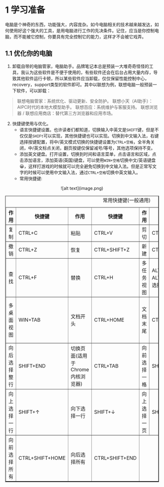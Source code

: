 # 1 学习准备
电脑是个神奇的东西，功能强大，内容庞杂。如今电脑相关的技术越来越发达，如何使用好这个强大的工具，是用电脑进行工作的先决条件。记住，应当是你控制电脑，而不能被它控制，你要具有完全控制它的能力，这样才不会被它戏弄。

## 1.1 优化你的电脑
1. 卸载自带的电脑管家，电脑助手。品牌笔记本总是预装一大堆奇奇怪怪的工具，我认为这些软件是不便于使用的，有些软件还会在后台占用大量内存，导致其他软件运行卡顿，所以某些软件应当卸载，仅仅保留性能控制中心，recovery，support类型的软件即可。其中以联想为例，联想电脑一般预装一下软件，可以卸载：
> 联想电脑管家：系统优化、驱动更新、安全防护。
> 联想小天（AI助手）：AIPC时代的本地大模型助手。
> 联想百应：系统维护与客服支持。
> 联想浏览器 / 联想应用商店：替代第三方浏览器和应用市场。

2. 快捷键使用与优化。
   - 语言快捷键设置。也许读者们都知道，切换输入中英文是`SHIFT`键，但是不仅仅是`SHIFt`可以实现，其他快捷键也可以实现。切换到中文输入法，右键选择按键配置，将中/英文模式切换的快捷键设置为`CTRL+空格`，全半角关闭，中/英文标点关闭，翻页按键仅保留减号/等号，其他选项保持不变。
   - 添加英文键盘。打开设置，切换到时间和语言菜单，点击语言和区域，点击添加语言，添加英语(英国)键盘，可以使用`WIN+空格`切换中文/英语键盘😀，这样打游戏的时候就可以完全避免切换到中文输入法。但是正常写文字的时候可以使用中文输入法，通过`CTRL+空格`切换中英文输入。
   - 常用快捷键:

<center>
    <table border = "2">
        <caption>常用快捷键(一般通用)</caption>
        <thead>
            <tr>
                <th>作用</th><th>快捷键</th><th>作用</th><th>快捷键</th><th>作用</th><th>快捷键</th><th>作用</th><th>快捷键</th></tr>
        </thead>
        <tbody>
            <tr>
                <td>复制</td><td>CTRL+C</td><td>粘贴</td><td>CTRL+V</td><td>剪切</td><td>CTRL+X</td><td>全选</td><td>CTRL+A</td>
            </tr>
            <tr>
                <td>撤销</td><td>CTRL+Z</td><td>恢复</td><td>CTRL+SHIFT+Z</td><td>新建</td><td>CTRL+N</td><td>保存</td><td>CTRL+S</td>
            </tr>
            <tr>
                <td>查找</td><td>CTRL+F</td><td>替换</td><td>CTRL+H</td><td>多任务视图</td><td>ALT+TA(按住ALT，按下TAB选择)</td><td>多任务视图</td><td>CTRL+ALT+TAB(按下打开)</td>
            </tr>
            <tr>
                <td>多桌面视图</td><td>WIN+TAB</td><td>文档开头</td><td>CTRL+HOME</td><td>文档末尾</td><td>CTRL+END</td><td>向前选择整行</td><td>SHIFT+HOME</td>
            </tr>
            <tr>
                <td>向后选择整行</td><td>SHIFT+END</td><td>切换页面(适用于Chrome内核浏览器)</td><td>CTRL+TAB</td><td>向前选择一格</td><td>SHIFT+←</td><td>向后选择一格</td><td>SHIFT+→</td>
            </tr>
            <tr>
                <td>向上选择一行</td><td>SHIFT+↑</td><td>向下选择一行</td><td>SHIFT+↓</td><td>向上选择一页</td><td>SHIFT+PageUp</td><td>向下选择一页</td><td>SHIFT+PageDown</td>
            </tr>
            <te>
                <td>向前选择所有</td><td>CTRL+SHIFT+HOME</td><td>向后选择所有</td><td>CTRL+SHIFT+END</td>![alt text](image.png)
            </tr>
        </tbody>
    </table>
</center>